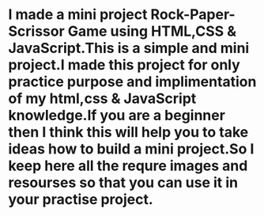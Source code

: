 # I made a mini project Rock-Paper-Scrissor Game using HTML,CSS & JavaScript.This is a simple and mini project.I made this project for only practice purpose and implimentation of my html,css & JavaScript knowledge.If you are a beginner then I think this will help you to take ideas how to build a mini project.So I keep here all the requre images and resourses so that you can use it in your practise project.